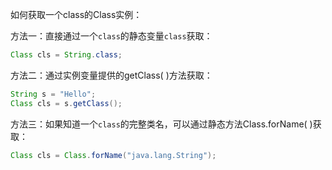 如何获取一个class的Class实例：

方法一：直接通过一个`class`的静态变量`class`获取：

```java
Class cls = String.class;
```

方法二：通过实例变量提供的getClass( )方法获取：

```java
String s = "Hello";
Class cls = s.getClass();
```

方法三：如果知道一个`class`的完整类名，可以通过静态方法Class.forName( )获取：

```java
Class cls = Class.forName("java.lang.String");
```

